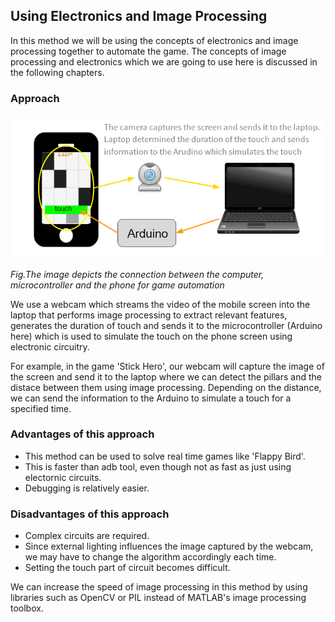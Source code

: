 ## Using Electronics and Image Processing

In this method we will be using the concepts of electronics and image processing together to automate the game. The concepts of image processing  and electronics which we are going to use here is discussed in the following chapters.

### Approach

![image11](/Images/methods-3.png)

*Fig.The image depicts the connection between the computer, microcontroller and the phone for game automation*

We use a webcam which streams the video of the mobile screen into the laptop that performs image processing to extract relevant features, generates the duration of touch and sends it to the microcontroller (Arduino here) which is used to simulate the touch on the phone screen using electronic circuitry.

For example, in the game 'Stick Hero', our webcam will capture the image of the screen and send it to the laptop where we can detect the pillars and the distace between them using image processing. Depending on the distance, we can send the information to the Arduino to simulate a touch for a specified time.


### Advantages of this approach

- This method can be used to solve real time games like 'Flappy Bird'.
- This is faster than adb tool, even though not as fast as just using electornic circuits.
- Debugging is relatively easier.

### Disadvantages of this approach

- Complex circuits are required.
- Since external lighting influences the image captured by the webcam, we may have to change the algorithm accordingly each time.
- Setting the touch part of circuit becomes difficult.

We can increase the speed of image processing in this method by using libraries such as OpenCV or PIL instead of MATLAB's image processing toolbox.